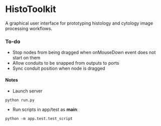 # HistoToolkit

A graphical user interface for prototyping histology and cytology image processing workflows.

### To-do
* Stop nodes from being dragged when onMouseDown event does not start on them
* Allow conduits to be snapped from outputs to ports
* Sync conduit position when node is dragged

#### Notes
* Launch server
```
python run.py
```

* Run scripts in app/test as __main__:
```
python -m app.test.test_script
```
